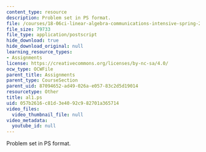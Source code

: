 ```yaml
---
content_type: resource
description: Problem set in PS format.
file: /courses/18-06ci-linear-algebra-communications-intensive-spring-2004/057b2616c81d3e4092c982701a365714_al1.ps
file_size: 79733
file_type: application/postscript
hide_download: true
hide_download_original: null
learning_resource_types:
- Assignments
license: https://creativecommons.org/licenses/by-nc-sa/4.0/
ocw_type: OCWFile
parent_title: Assignments
parent_type: CourseSection
parent_uid: 87094652-ad49-026a-e057-83c2d5d19014
resourcetype: Other
title: al1.ps
uid: 057b2616-c81d-3e40-92c9-82701a365714
video_files:
  video_thumbnail_file: null
video_metadata:
  youtube_id: null
---
```

Problem set in PS format.